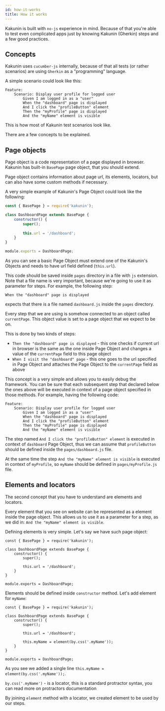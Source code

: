```yaml
---
id: how-it-works
title: How it works
---
```


Kakunin is built with `no-js` experience in mind. Because of that you're able to test even complicated apps just
by knowing Kakunin (Gherkin) steps and a few good practices.

## Concepts

Kakunin uses `cucumber-js` internally, because of that all tests (or rather scenarios) are using `Gherkin` as a "programming"
language.

A simple scenario could look like this:

```gherkin
Feature:
    Scenario: Display user profile for logged user
        Given I am logged in as a "user"
        When the "dashboard" page is displayed
        And I click the "profileButton" element
        Then the "myProfile" page is displayed
        And the "myName" element is visible
```

This is how most of Kakunin test scenarios look like.

There are a few concepts to be explained.


## Page objects

Page object is a code representation of a page displayed in browser. Kakunin has built-in `BasePage` page object, that you should extend.

Page object contains information about page url, its elements, locators, but can also have some custom methods if necessary.

A very simple example of Kakunin's Page Object could look like the following:

```javascript
const { BasePage } = require('kakunin');

class DashboardPage extends BasePage {
    constructor() {
        super();
        
        this.url = '/dashboard';
    }
}

module.exports = DashboardPage;
```

As you can see a basic Page Object must extend one of the Kakunin's Objects and needs to have url field defined (`this.url`).
 
This code should be saved inside `pages` directory in a file with `js` extension. 
Note that a file name is very important, because we're going to use it as parameter for steps. For example, the following step:
```gherkin
When the "dashboard" page is displayed
``` 
expects that there is a file named `dashboard.js` inside the `pages` directory. 


Every step that we are using is somehow connected to an object called `currentPage`. This object value is set to a 
page object that we expect to be on.

This is done by two kinds of steps:

* `Then the "dashboard" page is displayed` - this one checks if current url in browser is the same as the one inside Page Object and changes a value of the `currentPage` field
 to this page object
* `When I visit the "dashboard" page` - this one goes to the url specified in Page Object and attaches the Page Object to the `currentPage` field as above 

This concept is a very simple and allows you to easily debug the framework. You can be sure that each subsequent step that declared below the ones above will be executed in context of a page object specified in those methods.
For example, having the following code:

```gherkin 
Feature:
    Scenario: Display user profile for logged user
        Given I am logged in as a "user"
        When the "dashboard" page is displayed
        And I click the "profileButton" element
        Then the "myProfile" page is displayed
        And the "myName" element is visible
```

The step named `And I click the "profileButton" element` is executed in context of `dashboard` Page Object, thus we can assume that `profileButton` should be defined inside the
`pages/dashboard.js` file.

At the same time the step `And the "myName" element is visible` is executed in context of `myProfile`, so `myName` should be defined in `pages/myProfile.js` file.


## Elements and locators

The second concept that you have to understand are elements and locators.

Every element that you see on website can be represented as a element inside the page object. This allows us to use it as a parameter for a step, as we did in:
`And the "myName" element is visible`.

Defining elements is very simple. Let's say we have such page object:

``` 
const { BasePage } = require('kakunin');

class DashboardPage extends BasePage {
    constructor() {
        super();
        
        this.url = '/dashboard';
    }
}

module.exports = DashboardPage;
```

Elements should be defined inside `constructor` method. Let's add element for `myName`:

``` 
const { BasePage } = require('kakunin');

class DashboardPage extends BasePage {
    constructor() {
        super();
        
        this.url = '/dashboard';
        
        this.myName = element(by.css('.myName'));
    }
}

module.exports = DashboardPage;
```

As you see we added a single line `this.myName = element(by.css('.myName'));`.

`by.css('.myName')` - is a locator, this is a standard protractor syntax, you can read more on protractors documentation

By joining `element` method with a locator, we created element to be used by our steps.
